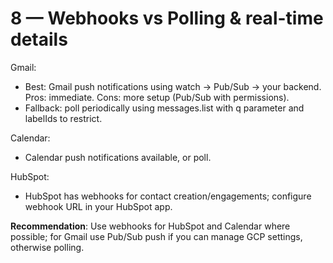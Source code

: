 # 8 — Webhooks vs Polling & real-time details

Gmail:

- Best: Gmail push notifications using watch -> Pub/Sub -> your backend. Pros: immediate. Cons: more setup (Pub/Sub with permissions).
- Fallback: poll periodically using messages.list with q parameter and labelIds to restrict.

Calendar:

- Calendar push notifications available, or poll.

HubSpot:

- HubSpot has webhooks for contact creation/engagements; configure webhook URL in your HubSpot app.

**Recommendation**: Use webhooks for HubSpot and Calendar where possible; for Gmail use Pub/Sub push if you can manage GCP settings, otherwise polling.
